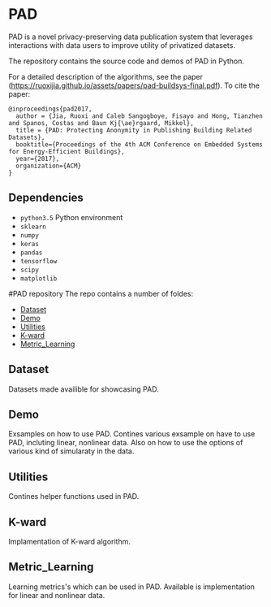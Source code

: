 # PAD
PAD is a novel privacy-preserving data publication system that leverages interactions with data users to improve utility of privatized datasets.

The repository contains the source code and demos of PAD in Python.

For a detailed description of the algorithms, see the paper (https://ruoxijia.github.io/assets/papers/pad-buildsys-final.pdf).
To cite the paper:

```
@inproceedings{pad2017,
  author = {Jia, Ruoxi and Caleb Sangogboye, Fisayo and Hong, Tianzhen and Spanos, Costas and Baun Kj{\ae}rgaard, Mikkel},
  title = {PAD: Protecting Anonymity in Publishing Building Related Datasets},
  booktitle={Proceedings of the 4th ACM Conference on Embedded Systems for Energy-Efficient Buildings},
  year={2017},
  organization={ACM}
}
```

## Dependencies
- `python3.5` Python environment
- `sklearn` 
- `numpy` 
- `keras` 
- `pandas` 
- `tensorflow` 
- `scipy` 
- `matplotlib`


#PAD repository
The repo contains a number of foldes:
- [Dataset](#Dataset)
- [Demo](#Demo)
- [Utilities](#utilities)
- [K-ward](#K-ward)
- [Metric_Learning](#Metric_Learning)

## Dataset
Datasets made availible for showcasing PAD.

## Demo
Exsamples on how to use PAD.
Contines various exsample on have to use PAD, incluting linear, nonlinear data. Also on how to use the options of various kind of simularaty in the data.

## Utilities
Contines helper functions used in PAD.

## K-ward
Implamentation of K-ward algorithm.

## Metric_Learning
Learning metrics's which can be used in PAD.
Available is implementation for linear and nonlinear data.